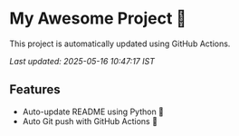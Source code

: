 # My Awesome Project 🚀

This project is automatically updated using GitHub Actions.

_Last updated: 2025-05-16 10:47:17 IST_

## Features
- Auto-update README using Python 🐍
- Auto Git push with GitHub Actions 🤖
